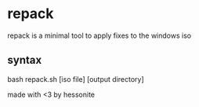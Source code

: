 # repack
repack is a minimal tool to apply fixes to the windows iso

## syntax
bash repack.sh [iso file] [output directory]

made with <3 by hessonite
